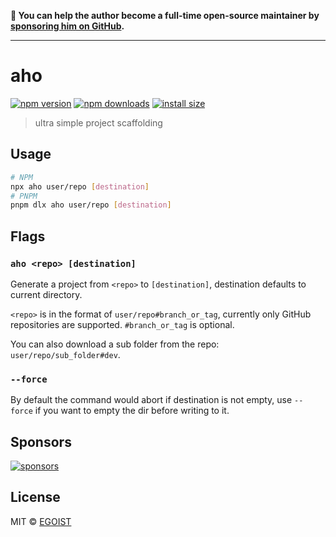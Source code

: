 **💛 You can help the author become a full-time open-source maintainer by [sponsoring him on GitHub](https://github.com/sponsors/egoist).**

---

# aho

[![npm version](https://badgen.net/npm/v/aho)](https://npm.im/aho) [![npm downloads](https://badgen.net/npm/dm/aho)](https://npm/im/aho) [![install size](https://packagephobia.com/badge?p=aho)](https://packagephobia.com/result?p=aho)

> ultra simple project scaffolding

## Usage

```bash
# NPM
npx aho user/repo [destination]
# PNPM
pnpm dlx aho user/repo [destination]
```

## Flags

### `aho <repo> [destination]`

Generate a project from `<repo>` to `[destination]`, destination defaults to current directory.

`<repo>` is in the format of `user/repo#branch_or_tag`, currently only GitHub repositories are supported. `#branch_or_tag` is optional.

You can also download a sub folder from the repo: `user/repo/sub_folder#dev`.

### `--force`

By default the command would abort if destination is not empty, use `--force` if you want to empty the dir before writing to it.

## Sponsors

[![sponsors](https://sponsors-images.egoist.sh/sponsors.svg)](https://github.com/sponsors/egoist)

## License

MIT &copy; [EGOIST](https://github.com/sponsors/egoist)
